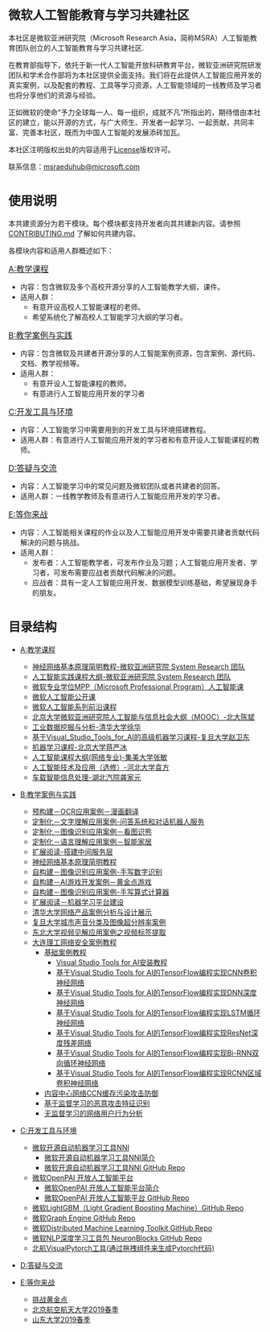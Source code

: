 # <font size=5>微软人工智能教育与学习共建社区</font> 
本社区是微软亚洲研究院（Microsoft Research Asia，简称MSRA）人工智能教育团队创立的人工智能教育与学习共建社区.

在教育部指导下，依托于新一代人工智能开放科研教育平台，微软亚洲研究院研发团队和学术合作部将为本社区提供全面支持。我们将在此提供人工智能应用开发的真实案例，以及配套的教程、工具等学习资源，人工智能领域的一线教师及学习者也将分享他们的资源与经验。

正如微软的使命“予力全球每一人、每一组织，成就不凡”所指出的，期待借由本社区的建立，能以开源的方式，与广大师生、开发者一起学习、一起贡献，共同丰富、完善本社区，既而为中国人工智能的发展添砖加瓦。  


本社区注明版权出处的内容适用于[License](./LICENSE.md)版权许可。

联系信息：<msraeduhub@microsoft.com>



# <font size=5>使用说明</font> 
本共建资源分为若干模块。每个模块都支持开发者向其共建新内容。请参照 [CONTRIBUTING.md](./CONTRIBUTING.md) 了解如何共建内容。

各模块内容和适用人群概述如下：

<font size=3>[A:教学课程](./A-教学课程/README.md) </font>
- 内容：包含微软及多个高校开源分享的人工智能教学大纲，课件。
- 适用人群：
  - 有意开设高校人工智能课程的老师。
  - 希望系统化了解高校人工智能学习大纲的学习者。

<font size=3>[B:教学案例与实践](./B-教学案例与实践/README.md)</font>
- 内容：包含微软及共建者开源分享的人工智能案例资源，包含案例、源代码、文档、教学视频等。
- 适用人群：
   - 有意开设人工智能课程的教师。
   - 有意进行人工智能应用开发的学习者


<font size=3>[C:开发工具与环境](./C-开发工具与环境/README.md) </font>
- 内容：人工智能学习中需要用到的开发工具与环境搭建教程。
- 适用人群：有意进行人工智能应用开发的学习者和有意开设人工智能课程的教师。
  
<font size=3>[D:答疑与交流](./D-答疑与交流/README.md) </font>
- 内容：人工智能学习中的常见问题及微软团队或者共建者的回答。
- 适用人群：一线教学教师及有意进行人工智能应用开发的学习者。

<font size=3>[E:等你来战](./E-Challenge/README.md) </font>
- 内容：人工智能相关课程的作业以及人工智能应用开发中需要共建者贡献代码解决的问题与挑战。
- 适用人群：
  - 发布者：人工智能教学者，可发布作业及习题；人工智能应用开发者、学习者，可发布需要应战者贡献代码解决的问题。
  - 应战者：具有一定人工智能应用开发、数据模型训练基础，希望展现身手的朋友。



# <font size=5>目录结构</font> 

- [A:教学课程](./A-教学课程) 
  - [神经网络基本原理简明教程-微软亚洲研究院  System Research 团队](https://github.com/Microsoft/ai-edu/tree/master/B-%E6%95%99%E5%AD%A6%E6%A1%88%E4%BE%8B%E4%B8%8E%E5%AE%9E%E8%B7%B5/B6-%E7%A5%9E%E7%BB%8F%E7%BD%91%E7%BB%9C%E5%9F%BA%E6%9C%AC%E5%8E%9F%E7%90%86%E7%AE%80%E6%98%8E%E6%95%99%E7%A8%8B)
  - [人工智能实践课程大纲-微软亚洲研究院  System Research 团队](./A-教学课程/人工智能实践课程大纲-微软亚洲研究院SystemResearch团队.md)
  - [微软专业学位MPP（Microsoft Professional Program）人工智能课](./A-教学课程/MPP.md)
  - [微软人工智能公开课](./A-教学课程/微软人工智能公开课.md)
  - [微软人工智能系列前沿课程](./A-教学课程/人工智能系列前沿课程.md)
  - [北京大学微软亚洲研究院人工智能与信息社会大纲（MOOC）-北大陈斌](./A-教学课程/北京大学微软亚洲研究院人工智能与信息社会大纲（MOOC）-北大陈斌.md)
  - [工业数据挖掘与分析-清华大学徐华](./A-教学课程/工业数据挖掘与分析-清华大学徐华.md)
  - [基于Visual_Studio_Tools_for_AI的高级机器学习课程-复旦大学赵卫东](./A-教学课程/基于Visual_Studio_Tools_for_AI的高级机器学习课程-复旦赵卫东.md)
  - [机器学习课程-北京大学蒋严冰](./A-教学课程/机器学习课程-北京大学蒋严冰.md)
  - [人工智能课程大纲(网络专业)-集美大学张敏](./A-教学课程/人工智能课程大纲(网络专业)-集美大学张敏.md)
  - [人工智能技术及应用（选修）-河北大学袁方](./A-教学课程/人工智能技术及应用（选修）-河北大学袁方.md)
  - [车载智能信息处理-湖北汽院龚家元](./A-教学课程/车载智能信息处理-湖北汽院龚家元.md)
  

- [B:教学案例与实践](./B-教学案例与实践)
  - [预构建－OCR应用案例－漫画翻译](./B-教学案例与实践/B1-预构建－OCR应用案例－漫画翻译/README.md) 
  - [定制化－文字理解应用案例-问答系统和对话机器人服务](./B-教学案例与实践/B2-定制化－文字理解应用案例-问答系统和对话机器人服务/README.md) 
  - [定制化－图像识别应用案例－看图识熊](./B-教学案例与实践/B3-定制化－图像识别应用案例－看图识熊/README.md) 
  - [定制化－语言理解应用案例－智能家居](./B-教学案例与实践/B4-定制化－语言理解应用案例－智能家居/README.md) 
  - [扩展阅读-搭建中间服务层](./B-教学案例与实践/B5-扩展阅读-搭建中间服务层/README.md) 
  - [神经网络基本原理简明教程](./B-教学案例与实践/B6-神经网络基本原理简明教程/README.md) 
  - [自构建－图像识别应用案例-手写数字识别](./B-教学案例与实践/B7-自构建－图像识别应用案例-手写数字识别/README.md) 
  - [自构建－AI游戏开发案例－黄金点游戏](./B-教学案例与实践/B8-自构建－AI游戏开发案例－黄金点游戏/README.md) 
  - [自构建－图像识别应用案例-手写算式计算器](./B-教学案例与实践/B9-自构建－图像识别应用案例-手写算式计算器/README.md)
  - [扩展阅读－机器学习平台建设](./B-教学案例与实践/B10-扩展阅读－机器学习平台建设/readme.md) 
  - [清华大学网络产品案例分析与设计展示](https://github.com/Microsoft/ai-edu/tree/master/B-教学案例与实践/清华大学网络产品案例分析与设计展示) 
  - [复旦大学城市声音分类及图像超分辨率案例](./B-教学案例与实践/复旦大学城市声音分类-图像超分辨率/README.md) 
  - [东北大学视频见解应用案例之视频标签提取](./B-教学案例与实践/东北大学视频见解应用案例之视频标签提取/README.md) 
  - [大连理工网络安全案例教程](./B-教学案例与实践/大连理工基础案例教程/README.md)
    - [基础案例教程](./B-教学案例与实践/大连理工基础案例教程/README.md)
      - [Visual Studio Tools for AI安装教程](https://github.com/linlinyaoyao/TensorFlowPro/blob/master/%E5%9F%BA%E7%A1%80%E6%A1%88%E4%BE%8B%E6%95%99%E7%A8%8B/1.Visual%20Studio%20Tools%20for%20AI%E5%AE%89%E8%A3%85%E6%95%99%E7%A8%8B.md)
      - [基于Visual Studio Tools for AI的TensorFlow编程实现CNN卷积神经网络](https://github.com/linlinyaoyao/TensorFlowPro/blob/master/基础案例教程/2.基于Visual%20Studio%20Tools%20for%20AI的TensorFlow编程实现CNN卷积神经网络.md)
      - [基于Visual Studio Tools for AI的TensorFlow编程实现DNN深度神经网络](https://github.com/linlinyaoyao/TensorFlowPro/blob/master/基础案例教程/3.基于Visual%20Studio%20Tools%20for%20AI的TensorFlow编程实现DNN深度神经网络.md)
      - [基于Visual Studio Tools for AI的TensorFlow编程实现LSTM循环神经网络](https://github.com/linlinyaoyao/TensorFlowPro/blob/master/%E5%9F%BA%E7%A1%80%E6%A1%88%E4%BE%8B%E6%95%99%E7%A8%8B/4.%E5%9F%BA%E4%BA%8EVisual%20Studio%20Tools%20for%20AI%E7%9A%84TensorFlow%E7%BC%96%E7%A8%8B%E5%AE%9E%E7%8E%B0LSTM%E5%BE%AA%E7%8E%AF%E7%A5%9E%E7%BB%8F%E7%BD%91%E7%BB%9C.md)
      - [基于Visual Studio Tools for AI的TensorFlow编程实现ResNet深度残差网络](https://github.com/linlinyaoyao/TensorFlowPro/blob/master/%E5%9F%BA%E7%A1%80%E6%A1%88%E4%BE%8B%E6%95%99%E7%A8%8B/5.%E5%9F%BA%E4%BA%8EVisual%20Studio%20Tools%20for%20AI%E7%9A%84TensorFlow%E7%BC%96%E7%A8%8B%E5%AE%9E%E7%8E%B0ResNet%E6%B7%B1%E5%BA%A6%E6%AE%8B%E5%B7%AE%E7%BD%91%E7%BB%9C.md)
      - [基于Visual Studio Tools for AI的TensorFlow编程实现Bi-RNN双向循环神经网络](https://github.com/linlinyaoyao/TensorFlowPro/blob/master/%E5%9F%BA%E7%A1%80%E6%A1%88%E4%BE%8B%E6%95%99%E7%A8%8B/6.%E5%9F%BA%E4%BA%8EVisual%20Studio%20Tools%20for%20AI%E7%9A%84TensorFlow%E7%BC%96%E7%A8%8B%E5%AE%9E%E7%8E%B0Bi-RNN%E5%8F%8C%E5%90%91%E5%BE%AA%E7%8E%AF%E7%A5%9E%E7%BB%8F%E7%BD%91%E7%BB%9C.md)
      - [基于Visual Studio Tools for AI的TensorFlow编程实现RCNN区域卷积神经网络](https://github.com/linlinyaoyao/TensorFlowPro/blob/master/%E5%9F%BA%E7%A1%80%E6%A1%88%E4%BE%8B%E6%95%99%E7%A8%8B/7.%E5%9F%BA%E4%BA%8EVisual%20Studio%20Tools%20for%20AI%E7%9A%84TensorFlow%E7%BC%96%E7%A8%8B%E5%AE%9E%E7%8E%B0RCNN%E5%8C%BA%E5%9F%9F%E5%8D%B7%E7%A7%AF%E7%A5%9E%E7%BB%8F%E7%BD%91%E7%BB%9C.md)
    - [内容中心网络CCN缓存污染攻击防御](https://github.com/linlinyaoyao/TensorFlowPro/tree/master/%E5%86%85%E5%AE%B9%E4%B8%AD%E5%BF%83%E7%BD%91%E7%BB%9CCCN%E7%BC%93%E5%AD%98%E6%B1%A1%E6%9F%93%E6%94%BB%E5%87%BB%E9%98%B2%E5%BE%A1)
    - [基于监督学习的恶意攻击特征识别](https://github.com/linlinyaoyao/TensorFlowPro/tree/master/基于监督学习的恶意攻击特征识别)
    - [无监督学习的网络用户行为分析](https://github.com/linlinyaoyao/TensorFlowPro/tree/master/%E6%97%A0%E7%9B%91%E7%9D%A3%E5%AD%A6%E4%B9%A0%E7%9A%84%E7%BD%91%E7%BB%9C%E7%94%A8%E6%88%B7%E8%A1%8C%E4%B8%BA%E5%88%86%E6%9E%90)
  
- [C:开发工具与环境](./C-开发工具与环境/README.md)
   - [微软开源自动机器学习工具NNI](./C-开发工具与环境/README.md) 
     - [微软开源自动机器学习工具NNI简介](https://www.cnblogs.com/ms-uap/p/9719071.html) 
     - [微软开源自动机器学习工具NNI GitHub Repo](https://github.com/Microsoft/nni)
   - [微软OpenPAI 开放人工智能平台](./C-开发工具与环境/README.md) 
     - [微软OpenPAI 开放人工智能平台简介](https://www.cnblogs.com/ms-uap/p/openpai_or_pai.html) 
     - [微软OpenPAI 开放人工智能平台 GitHub Repo](https://github.com/Microsoft/pai)
   - [微软LightGBM（Light Gradient Boosting Machine）GitHub Repo](https://github.com/Microsoft/LightGBM)
   - [微软Graph Engine GitHub Repo](https://github.com/Microsoft/GraphEngine)
   - [微软Distributed Machine Learning Toolkit GitHub Repo](https://github.com/Microsoft/DMTK)
   - [微软NLP深度学习工具包 NeuronBlocks GitHub Repo](https://github.com/Microsoft/NeuronBlocks)
   - [北航VisualPytorch工具(通过拖拽组件来生成Pytorch代码)](https://github.com/Microsoft/ai-edu/tree/master/C-开发工具与环境/北航19软件工程VisualPytorch)
  
- [D:答疑与交流](./D-答疑与交流)
  
- [E:等你来战](./E-Challenge)
  - [挑战黄金点](./E-Challenge/GoldenNumberGame)
  - [北京航空航天大学2019春季](./E-Challenge/BeihangUniversity2019Spring)
  - [山东大学2019春季](./E-Challenge/ShandongUniversity2019Spring)

